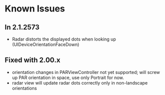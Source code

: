 # Known Issues

## In 2.1.2573

* Radar distorts the displayed dots when looking up (UIDeviceOrientationFaceDown)

## Fixed with 2.00.x

* orientation changes in PARViewController not yet supported; will screw up PAR orientation in space, use only Portrait for now.
* radar view will update radar dots correctly only in non-landscape orientations